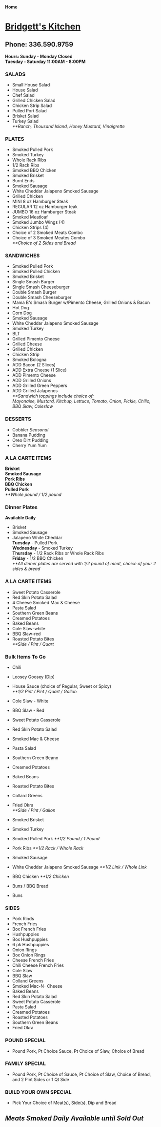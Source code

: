 #### [Home](https://chuckbyrum2.github.io/)


# [Bridgett's Kitchen](https://facebook.com/p/Bridgetts-kitchen-100082859605998/)
## Phone: 336.590.9759
**Hours: Sunday - Monday Closed** <br>
        **Tuesday - Saturday 11:00AM - 8:00PM**

### SALADS
- Small House Salad
- House Salad
- Chef Salad
- Grilled Chicken Salad
- Chicken Strip Salad
- Pulled Port Salad
- Brisket Salad
- Turkey Salad <br>
_**Ranch, Thousand Island, Honey Mustard, Vinaigrette_

### PLATES
- Smoked Pulled Pork
- Smoked Turkey
- Whole Rack Ribs
- 1/2 Rack Ribs
- Smoked BBQ Chicken
- Smoked Brisket
- Burnt Ends
- Smoked Sausage
- White Cheddar Jalapeno Smoked Sausage
- Grilled Chicken
- MINI 8 oz Hamburger Steak
- REGULAR 12 oz Hamburger teak
- JUMBO 16 oz Hamburger Steak
- Smoked Meatloaf
- Smoked Jumbo Wings (4)
- Chicken Strips (4)
- Choice of 2 Smoked Meats Combo
- Choice of 3 Smoked Meates Combo <br>
_**Choice of 2 Sides and Bread_

### SANDWICHES
- Smoked Pulled Pork
- Smoked Pulled Chicken
- Smoked Brisket
- Single Smash Burger
- Single Smash Cheeseburger
- Double Smash Burger
- Double Smash Cheeseburger
- Mama B's Smash Burger w/Pimento Cheese, Grilled Onions & Bacon
- Hot Dog
- Corn Dog
- Smoked Sausage
- White Cheddar Jalapeno Smoked Sausage
- Smoked Turkey
- BLT
- Grilled Pimento Cheese
- Grilled Cheese
- Grilled Chicken
- Chicken Strip
- Smoked Bologna
- ADD Bacon (2 Slices)
- ADD Extra Cheese (1 Slice)
- ADD Pimento Cheese
- ADD Grilled Onions
- ADD Grilled Green Peppers
- ADD Grilled Jalapenos <br>
_**Sandwich toppings include choice of: <br>
Mayonaise, Mustard, Kitchup, Lettuce, Tomato, Onion, Pickle, Chilio, BBQ Slaw, Coleslaw_

### DESSERTS
- Cobbler _Seasonal_
- Banana Pudding
- Oreo Dirt Pudding
- Cherry Yum Yum

### A LA CARTE ITEMS
**Brisket** <br>
**Smoked Sausage** <br>
**Pork Ribs** <br>
**BBQ Chicken** <br>
**Pulled Pork** <br>
_**Whole pound / 1/2 pound_

### Dinner Plates 
**Available Daily** <br>
- Brisket
- Smoked Sausage
- Jalapeno White Cheddar <br>
**Tuesday** - Pulled Pork <br>
**Wednesday** - Smoked Turkey <br>
**Thursday** - 1/2 Rack Ribs or Whole Rack Ribs <br>
**Friday** - 1/2 BBQ Chicken <br>
_**All dinner plates are served with 1/2 pound of meat, choice of your 2 sides & bread_

### A LA CARTE ITEMS
- Sweet Potato Casserole
- Red Skin Potato Salad
- 4 Cheese Smoked Mac & Cheese
- Pasta Salad
- Southern Green Beans
- Creamed Potatoes
- Baked Beans
- Cole Slaw-white
- BBQ Slaw-red
- Roasted Potato Bites <br>
_**Side / Pint / Quart_

### Bulk Items To Go
- Chili
- Loosey Goosey (Dip)
- House Sauce (choice of Regular, Sweet or Spicy) <br>
_**1/2 Pint / Pint / Quart / Gallon_

- Cole Slaw - White
- BBQ Slaw - Red
- Sweet Potato Casserole
- Red Skin Potato Salad
- Smoked Mac & Cheese
- Pasta Salad
- Southern Green Beano
- Creamed Potatoes
- Baked Beans
- Roasted Potato Bites
- Collard Greens
- Fried Okra <br>
_**Side / Pint / Gallon_

- Smoked Brisket
- Smoked Turkey
- Smoked Pulled Pork
_**1/2 Pound / 1 Pound_

- Pork Ribs
_**1/2 Rack / Whole Rack_

- Smoked Sausage
- White Cheddar Jalapeno Smoked Sausage
_**1/2 Link / Whole Link_

- BBQ Chicken
_**1/2 Chicken_

- Buns / BBQ Bread
- Buns

### SIDES
- Pork Rinds
- French Fries
- Box French Fries
- Hushpuppies
- Box Hushpuppies
- 6 pk Hushpuppies
- Onion Rings
- Box Onion Rings
- Cheese French Fries
- Chili Cheese French Fries
- Cole Slaw
- BBQ Slaw
- Colland Greens
- Smoked Mac-N- Cheese
- Baked Beans
- Red Skin Potato Salad
- Sweet Potato Casserole
- Pasta Salad
- Creamed Potatoes
- Roasted Potatoes
- Southern Green Beans
- Fried Okra

### POUND SPECIAL
- Pound Pork, Pt Choice Sauce, Pt Choice of Slaw, Choice of Bread

### FAMILY SPECIAL
- Pound Pork, Pt Choice of Sauce, Pt Choice of Slaw, Choice of Bread, and 2 Pint Sides or 1 Qt Side

### BUILD YOUR OWN SPECIAL
- Pick Your Choice of Meat(s), Side(s), Dip and Bread

## _Meats Smoked Daily  Available until Sold Out_



